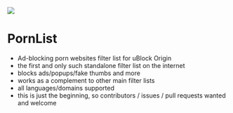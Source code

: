 ![](https://i.imgur.com/SIHjVBk.png)

# PornList

- Ad-blocking porn websites filter list for uBlock Origin
- the first and only such standalone filter list on the internet
- blocks ads/popups/fake thumbs and more
- works as a complement to other main filter lists
- all languages/domains supported
- this is just the beginning, so contributors / issues / pull requests wanted and welcome